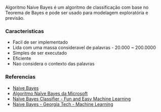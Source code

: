 Algoritmo Naive Bayes é um algoritmo de classificação com base no Teorema de Bayes e pode ser usado para modelagem exploratória e previsão. 

### Caracteristicas
- Facil de ser implementado
- Lida com uma massa consideravel de palavras - 20.000 ~ 200.0000
- Simples de ser executado
- Eficiente
- Nao considera o contexto das palavras

### Referencias
- [Naive Bayes](https://en.wikipedia.org/wiki/Naive_Bayes_classifier)
- [Algoritmo Naïve Bayes da Microsoft](https://docs.microsoft.com/pt-br/sql/analysis-services/data-mining/microsoft-naive-bayes-algorithm)
- [Naïve Bayes Classifier - Fun and Easy Machine Learning](https://www.youtube.com/watch?v=CPqOCI0ahss)
- [Naive Bayes - Georgia Tech - Machine Learning](https://www.youtube.com/watch?v=M59h7CFUwPU)